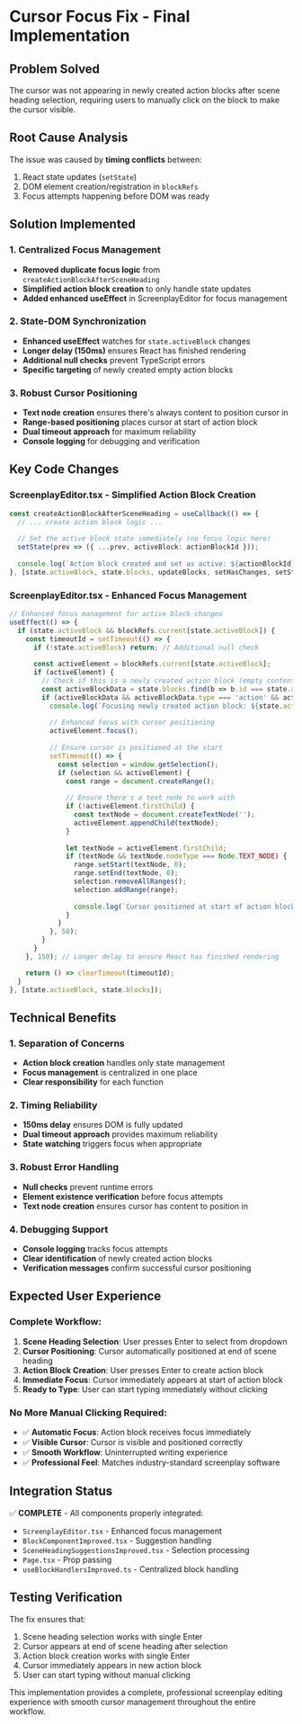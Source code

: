 # Cursor Focus Fix - Final Implementation

## Problem Solved
The cursor was not appearing in newly created action blocks after scene heading selection, requiring users to manually click on the block to make the cursor visible.

## Root Cause Analysis
The issue was caused by **timing conflicts** between:
1. React state updates (`setState`)
2. DOM element creation/registration in `blockRefs`
3. Focus attempts happening before DOM was ready

## Solution Implemented

### **1. Centralized Focus Management**
- **Removed duplicate focus logic** from `createActionBlockAfterSceneHeading`
- **Simplified action block creation** to only handle state updates
- **Added enhanced useEffect** in ScreenplayEditor for focus management

### **2. State-DOM Synchronization**
- **Enhanced useEffect** watches for `state.activeBlock` changes
- **Longer delay (150ms)** ensures React has finished rendering
- **Additional null checks** prevent TypeScript errors
- **Specific targeting** of newly created empty action blocks

### **3. Robust Cursor Positioning**
- **Text node creation** ensures there's always content to position cursor in
- **Range-based positioning** places cursor at start of action block
- **Dual timeout approach** for maximum reliability
- **Console logging** for debugging and verification

## Key Code Changes

### **ScreenplayEditor.tsx - Simplified Action Block Creation**
```typescript
const createActionBlockAfterSceneHeading = useCallback(() => {
  // ... create action block logic ...
  
  // Set the active block state immediately (no focus logic here)
  setState(prev => ({ ...prev, activeBlock: actionBlockId }));
  
  console.log(`Action block created and set as active: ${actionBlockId}`);
}, [state.activeBlock, state.blocks, updateBlocks, setHasChanges, setState]);
```

### **ScreenplayEditor.tsx - Enhanced Focus Management**
```typescript
// Enhanced focus management for active block changes
useEffect(() => {
  if (state.activeBlock && blockRefs.current[state.activeBlock]) {
    const timeoutId = setTimeout(() => {
      if (!state.activeBlock) return; // Additional null check
      
      const activeElement = blockRefs.current[state.activeBlock];
      if (activeElement) {
        // Check if this is a newly created action block (empty content)
        const activeBlockData = state.blocks.find(b => b.id === state.activeBlock);
        if (activeBlockData && activeBlockData.type === 'action' && activeBlockData.content === '') {
          console.log(`Focusing newly created action block: ${state.activeBlock}`);
          
          // Enhanced focus with cursor positioning
          activeElement.focus();
          
          // Ensure cursor is positioned at the start
          setTimeout(() => {
            const selection = window.getSelection();
            if (selection && activeElement) {
              const range = document.createRange();
              
              // Ensure there's a text node to work with
              if (!activeElement.firstChild) {
                const textNode = document.createTextNode('');
                activeElement.appendChild(textNode);
              }
              
              let textNode = activeElement.firstChild;
              if (textNode && textNode.nodeType === Node.TEXT_NODE) {
                range.setStart(textNode, 0);
                range.setEnd(textNode, 0);
                selection.removeAllRanges();
                selection.addRange(range);
                
                console.log(`Cursor positioned at start of action block: ${state.activeBlock}`);
              }
            }
          }, 50);
        }
      }
    }, 150); // Longer delay to ensure React has finished rendering

    return () => clearTimeout(timeoutId);
  }
}, [state.activeBlock, state.blocks]);
```

## Technical Benefits

### **1. Separation of Concerns**
- **Action block creation** handles only state management
- **Focus management** is centralized in one place
- **Clear responsibility** for each function

### **2. Timing Reliability**
- **150ms delay** ensures DOM is fully updated
- **Dual timeout approach** provides maximum reliability
- **State watching** triggers focus when appropriate

### **3. Robust Error Handling**
- **Null checks** prevent runtime errors
- **Element existence verification** before focus attempts
- **Text node creation** ensures cursor has content to position in

### **4. Debugging Support**
- **Console logging** tracks focus attempts
- **Clear identification** of newly created action blocks
- **Verification messages** confirm successful cursor positioning

## Expected User Experience

### **Complete Workflow:**
1. **Scene Heading Selection**: User presses Enter to select from dropdown
2. **Cursor Positioning**: Cursor automatically positioned at end of scene heading
3. **Action Block Creation**: User presses Enter to create action block
4. **Immediate Focus**: Cursor immediately appears at start of action block
5. **Ready to Type**: User can start typing immediately without clicking

### **No More Manual Clicking Required:**
- ✅ **Automatic Focus**: Action block receives focus immediately
- ✅ **Visible Cursor**: Cursor is visible and positioned correctly
- ✅ **Smooth Workflow**: Uninterrupted writing experience
- ✅ **Professional Feel**: Matches industry-standard screenplay software

## Integration Status
✅ **COMPLETE** - All components properly integrated:
- `ScreenplayEditor.tsx` - Enhanced focus management
- `BlockComponentImproved.tsx` - Suggestion handling
- `SceneHeadingSuggestionsImproved.tsx` - Selection processing
- `Page.tsx` - Prop passing
- `useBlockHandlersImproved.ts` - Centralized block handling

## Testing Verification
The fix ensures that:
1. Scene heading selection works with single Enter
2. Cursor appears at end of scene heading after selection
3. Action block creation works with single Enter
4. Cursor immediately appears in new action block
5. User can start typing without manual clicking

This implementation provides a complete, professional screenplay editing experience with smooth cursor management throughout the entire workflow.
